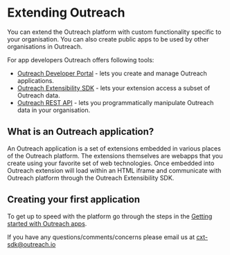 # Extending Outreach

You can extend the Outreach platform with custom functionality specific to your organisation. You can also create public
apps to be used by other organisations in Outreach.

For app developers Outreach offers following tools:

- [Outreach Developer Portal](developer-portal.md) - lets you create and manage Outreach applications.
- [Outreach Extensibility SDK](sdk.md) - lets your extension access a subset of Outreach data.
- [Outreach REST API](https://api.outreach.io/api/v2/docs) - lets you programmatically manipulate Outreach data in your
  organisation.

## What is an Outreach application?

An Outreach application is a set of extensions embedded in various places of the Outreach platform. The extensions
themselves are webapps that you create using your favorite set of web technologies. Once embedded into Outreach
extension will load within an HTML iframe and communicate with Outreach platform through the Outreach Extensibility SDK.

## Creating your first application

To get up to speed with the platform go through the steps in the [Getting started with Outreach apps](quick-start-guide.md).

If you have any questions/comments/concerns please email us at cxt-sdk@outreach.io

